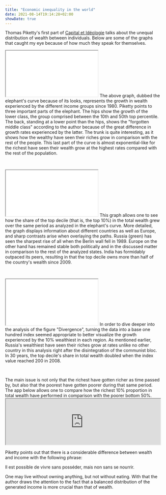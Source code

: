```yaml
---
title: "Economic inequality in the world"
date: 2021-08-14T19:14:28+02:00
showDate: true
---
```

Thomas Piketty's first part of [Capital et Idéologie](/reads "Check out what I'm currently reading") talks about the unequal distribution of wealth between individuals. Below are some of the graphs that caught my eye because of how much they speak for themselves. 

<script type="text/javascript">
  function iframeLoaded() {
      var iFrameID = document.getElementById('custom_resize');
      if(iFrameID) {
            iFrameID.height = "";
            iFrameID.height = iFrameID.contentWindow.document.body.scrollHeight + "px";
            window.frames[0].document.body.style.backgroundColor=window.getComputedStyle( document.body ,null).getPropertyValue('background-color')
      }   
  }
</script>

<p>
<iframe src="/elephant.html" scrolling=no id="custom_resize" onload="iframeLoaded()" allowTransparency="true" class="iframe-left"></iframe>
The above graph, dubbed the elephant's curve because of its looks, represents the growth in wealth experienced by the different income groups since 1980. Piketty points to three important parts of the elephant. The hips show the growth of the lower class, the group comprised between the 10th and 50th top percentile. The back, standing at a lower point than the hips, shows the "forgotten middle class" according to the author because of the great difference in growth rates experienced by the latter. The trunk is quite interesting, as it shows how the wealthy have seen their riches grow in comparison with the rest of the people. This last part of the curve is almost exponential-like for the richest have seen their wealth grow at the highest rates compared with the rest of the population.
</p>

<script type="text/javascript">
  function iframeLoaded1() {
      var iFrameID = document.getElementById('custom_resize1');
      if(iFrameID) {
            iFrameID.height = "";
            iFrameID.height = iFrameID.contentWindow.document.body.scrollHeight + "px";
            window.frames[1].document.body.style.backgroundColor=window.getComputedStyle( document.body ,null).getPropertyValue('background-color')
      }   
  }
</script>
<p>&nbsp;</p>
<p>
<iframe src="/top10share.html" scrolling=no id="custom_resize1" onload="iframeLoaded1()" allowTransparency="true" class="iframe-right"></iframe>
This graph allows one to see how the share of the top decile (that is, the top 10%) in the total wealth grew over the same period as analyzed in the elephant's curve. More detailed, the graph displays information about different countries as well as Europe, and sharp contrasts arise when overlaying the paths. Russia (green) has seen the sharpest rise of all when the Berlin wall fell in 1989. Europe on the other hand has remained stable both politically and in the discussed matter in comparison to the rest of the analyzed states. India has formidably outpaced its peers, resulting in that the top decile owns more than half of the country's wealth since 2009.
</p>

<script type="text/javascript">
  function iframeLoaded2() {
      var iFrameID = document.getElementById('custom_resize2');
      if(iFrameID) {
            iFrameID.height = "";
            iFrameID.height = iFrameID.contentWindow.document.body.scrollHeight + "px";
            window.frames[2].document.body.style.backgroundColor=window.getComputedStyle( document.body ,null).getPropertyValue('background-color')
      }   
  }
</script>
<p>&nbsp;</p>
<p>
<iframe src="/top10share_index.html" scrolling=no id="custom_resize2" onload="iframeLoaded2()" allowTransparency="true" class="iframe-left"></iframe>
In order to dive deeper into the analysis of the figure "Divergence", turning the data into a base one hundred index seemed appropriate to better visualize the growth experienced by the 10% wealthiest in each region. As mentioned earlier, Russia's wealthiest have seen their riches grow at rates unlike no other country in this analysis right after the disintegration of the communist bloc. In 30 years, the top decile's share in total wealth doubled when the index value reached 200 in 2008. 
</p>
<p>&nbsp;</p>
<p>
The main issue is not only that the richest have gotten richer as time passed by, but also that the poorest have gotten poorer during that same period. The app below allows one to compare how the richest 10% proportion in total wealth have performed in comparison with the poorer bottom 50%.
<iframe src="https://silvestred.shinyapps.io/inequality/" scrolling=no allowTransparency="true" class="iframe-inequality-app" style="width:100%"></iframe></p>

Piketty points out that there is a considerable difference between wealth and income with the following phrase:

<div class="quote">
Il est possible de vivre sans posséder, mais non sans se nourrir.
</div>

One may live without owning anything, but not without eating. With that the author draws the attention to the fact that a balanced distribution of the generated income is more crucial than that of wealth. 